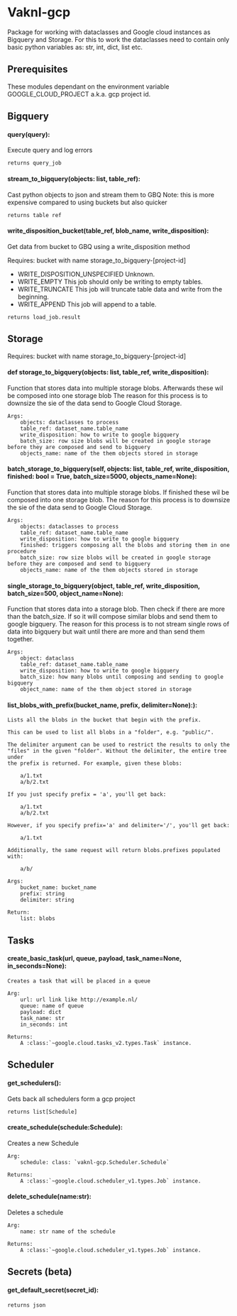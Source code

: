 # Vaknl-gcp
Package for working with dataclasses and Google cloud instances as Bigquery and Storage. 
For this to work the dataclasses need to contain only basic python variables as: str, int, dict, list etc. 

## Prerequisites
These modules dependant on the environment variable GOOGLE_CLOUD_PROJECT a.k.a. gcp project id. 

## Bigquery

#### query(query):
Execute query and log errors
```
returns query_job
```

#### stream_to_bigquery(objects: list, table_ref):
Cast python objects to json and stream them to GBQ
Note: this is more expensive compared to using buckets but also quicker

```
returns table ref
```

#### write_disposition_bucket(table_ref, blob_name, write_disposition):
Get data from bucket to GBQ using a write_disposition method

Requires: bucket with name storage_to_bigquery-[project-id] 

- WRITE_DISPOSITION_UNSPECIFIED	Unknown.
- WRITE_EMPTY	This job should only be writing to empty tables.
- WRITE_TRUNCATE	This job will truncate table data and write from the beginning.
- WRITE_APPEND	This job will append to a table.

```
returns load_job.result 
```

## Storage
Requires: bucket with name storage_to_bigquery-[project-id] 

#### def storage_to_bigquery(objects: list, table_ref, write_disposition):
Function that stores data into multiple storage blobs. Afterwards these wil be composed into one storage blob
The reason for this process is to downsize the sie of the data send to Google Cloud Storage.

```
Args:
    objects: dataclasses to process
    table_ref: dataset_name.table_name
    write_disposition: how to write to google bigquery
    batch_size: row size blobs will be created in google storage before they are composed and send to bigquery
    objects_name: name of the them objects stored in storage 
```

#### batch_storage_to_bigquery(self, objects: list, table_ref, write_disposition, finished: bool = True, batch_size=5000, objects_name=None):

Function that stores data into multiple storage blobs. If finished these wil be composed into one storage blob.
The reason for this process is to downsize the sie of the data send to Google Cloud Storage.

```
Args:
    objects: dataclasses to process
    table_ref: dataset_name.table_name
    write_disposition: how to write to google bigquery
    finished: triggers composing all the blobs and storing them in one procedure
    batch_size: row size blobs will be created in google storage before they are composed and send to bigquery
    objects_name: name of the them objects stored in storage
```

#### single_storage_to_bigquery(object, table_ref, write_disposition, batch_size=500, object_name=None):
Function that stores data into a storage blob. Then check if there are more than the batch_size. 
If so it will compose similar blobs and send them to google bigquery.
The reason for this process is to not stream single rows of data into bigquery but wait until there are more and than send them together.
  
```
Args:            
    object: dataclass
    table_ref: dataset_name.table_name
    write_disposition: how to write to google bigquery
    batch_size: how many blobs until composing and sending to google bigquery
    object_name: name of the them object stored in storage 
```

#### list_blobs_with_prefix(bucket_name, prefix, delimiter=None):):
```
Lists all the blobs in the bucket that begin with the prefix.

This can be used to list all blobs in a "folder", e.g. "public/".

The delimiter argument can be used to restrict the results to only the
"files" in the given "folder". Without the delimiter, the entire tree under
the prefix is returned. For example, given these blobs:

    a/1.txt
    a/b/2.txt

If you just specify prefix = 'a', you'll get back:

    a/1.txt
    a/b/2.txt

However, if you specify prefix='a' and delimiter='/', you'll get back:

    a/1.txt

Additionally, the same request will return blobs.prefixes populated with:

    a/b/

Args:
    bucket_name: bucket_name
    prefix: string
    delimiter: string

Return:
    list: blobs
```


## Tasks

#### create_basic_task(url, queue, payload, task_name=None, in_seconds=None):
```
Creates a task that will be placed in a queue

Arg:
    url: url link like http://example.nl/
    queue: name of queue
    payload: dict
    task_name: str
    in_seconds: int

Returns:
    A :class:`~google.cloud.tasks_v2.types.Task` instance.
```

## Scheduler

#### get_schedulers():
Gets back all schedulers form a gcp project
```
returns list[Schedule]
```

#### create_schedule(schedule:Schedule):
Creates a new Schedule
```
Arg: 
    schedule: class: `vaknl-gcp.Scheduler.Schedule`
 
Returns:
    A :class:`~google.cloud.scheduler_v1.types.Job` instance.
```

#### delete_schedule(name:str):
Deletes a schedule
```
Arg:
    name: str name of the schedule

Returns:
    A :class:`~google.cloud.scheduler_v1.types.Job` instance.
```

## Secrets (beta)

#### get_default_secret(secret_id):
```
returns json
```

